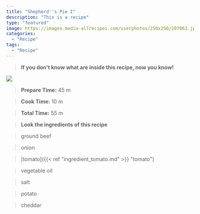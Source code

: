 ```yaml
---
title: "Shepherd''s Pie I"
description: "This is a recipe"
type: "featured"
image: https://images.media-allrecipes.com/userphotos/250x250/207063.jpg
categories: 
  - "Recipe"
tags: 
  - "Recipe"
---
```



>**If you don't know what are inside this recipe, now you know!**

![](../images/Recipes-Banner.jpg)
> **Prepare Time:** 45 m


> **Cook Time:** 10 m


> **Total Time:** 55 m

> **Look the ingredients of this recipe**

> ground beef

> onion

> [tomato]({{< ref "ingredient_tomato.md" >}} "tomato")

> vegetable oil

> salt

> potato

> cheddar

